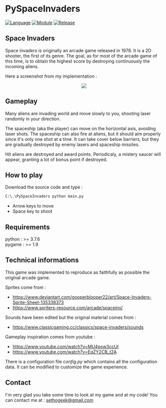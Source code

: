 # PySpaceInvaders

[![Language](https://img.shields.io/badge/language-python-blue.svg?style=flat)](https://www.python.org)
[![Module](https://img.shields.io/badge/module-pygame-brightgreen.svg?style=flat)](http://www.pygame.org/news.html)
[![Release](https://img.shields.io/badge/release-v1.0-orange.svg?style=flat)]()

## Space Invaders

Space invaders is originally an arcade game released in 1978. It is a 2D shooter, the first of its genre. 
The goal, as for most of the arcade game of this time, is to obtain the highest score by destroying continuously the incoming aliens.

Here a screenshot from my implementation :

<p align="center">
  <img src="http://imgur.com/w8xKxY2.png" />
</p>

## Gameplay 

Many aliens are invading world and move slowly to you, shooting laser randomly in your direction.

The spaceship (aka the player) can move on the horizontal axis, avoiding laser shots. 
The spaceship can also fire at aliens, but it should aim properly since it's only one shot at a time.
It can take cover below barriers, but they are gradually destroyed by enemy lasers and spaceship missiles.

Hit aliens are destroyed and award points. Periodicaly, a mistery saucer will appear, granting a lot of bonus point if destroyed.

## How to play

Download the source code and type :

```bash
C:\.\PySpaceInvaders python main.py
```

- Arrow keys to move
- Space key to shoot

## Requirements

python : >= 3.7.6  
pygame : >= 1.9


## Technical informations

This game was implemented to reproduce as faithfully as possible the original arcade game.

Sprites come from :
- https://www.deviantart.com/gooperblooper22/art/Space-Invaders-Sprite-Sheet-135338373
- https://www.spriters-resource.com/arcade/spaceinv/

Sounds have been edited but the original material comes from : 
- https://www.classicgaming.cc/classics/space-invaders/sounds

Gameplay inspiration comes from youtube :
- https://www.youtube.com/watch?v=MU4psw3ccUI
- https://www.youtube.com/watch?v=EqZY2CB_t2A

There is a configuration file *config.py* which contains all the configuration data.
It can be modified to customize the game experience.


## Contact

I'm very glad you take some time to look at my game and at my code!
You can contact me at :  sethogeek@gmail.com
